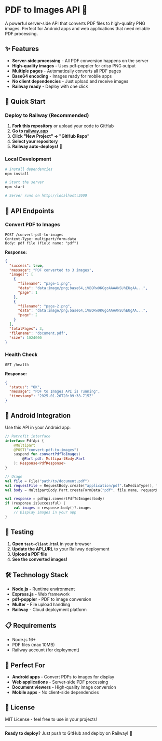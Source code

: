 # PDF to Images API 🚀

A powerful server-side API that converts PDF files to high-quality PNG images. Perfect for Android apps and web applications that need reliable PDF processing.

## ✨ Features

- **Server-side processing** - All PDF conversion happens on the server
- **High-quality images** - Uses pdf-poppler for crisp PNG output
- **Multiple pages** - Automatically converts all PDF pages
- **Base64 encoding** - Images ready for mobile apps
- **No client dependencies** - Just upload and receive images
- **Railway ready** - Deploy with one click

## 🚀 Quick Start

### Deploy to Railway (Recommended)

1. **Fork this repository** or upload your code to GitHub
2. **Go to [railway.app](https://railway.app)**
3. **Click "New Project" → "GitHub Repo"**
4. **Select your repository**
5. **Railway auto-deploys!** 🎉

### Local Development

```bash
# Install dependencies
npm install

# Start the server
npm start

# Server runs on http://localhost:3000
```

## 📡 API Endpoints

### Convert PDF to Images
```
POST /convert-pdf-to-images
Content-Type: multipart/form-data
Body: pdf file (field name: "pdf")
```

**Response:**
```json
{
  "success": true,
  "message": "PDF converted to 3 images",
  "images": [
    {
      "filename": "page-1.png",
      "data": "data:image/png;base64,iVBORw0KGgoAAAANSUhEUgAA...",
      "page": 1
    },
    {
      "filename": "page-2.png", 
      "data": "data:image/png;base64,iVBORw0KGgoAAAANSUhEUgAA...",
      "page": 2
    }
  ],
  "totalPages": 3,
  "filename": "document.pdf",
  "size": 1024000
}
```

### Health Check
```
GET /health
```

**Response:**
```json
{
  "status": "OK",
  "message": "PDF to Images API is running",
  "timestamp": "2025-01-26T20:09:38.715Z"
}
```

## 📱 Android Integration

Use this API in your Android app:

```kotlin
// Retrofit interface
interface PdfApi {
    @Multipart
    @POST("convert-pdf-to-images")
    suspend fun convertPdfToImages(
        @Part pdf: MultipartBody.Part
    ): Response<PdfResponse>
}

// Usage
val file = File("path/to/document.pdf")
val requestFile = RequestBody.create("application/pdf".toMediaType(), file)
val body = MultipartBody.Part.createFormData("pdf", file.name, requestFile)

val response = pdfApi.convertPdfToImages(body)
if (response.isSuccessful) {
    val images = response.body()?.images
    // Display images in your app
}
```

## 🧪 Testing

1. **Open `test-client.html`** in your browser
2. **Update the API_URL** to your Railway deployment
3. **Upload a PDF file**
4. **See the converted images!**

## 🛠️ Technology Stack

- **Node.js** - Runtime environment
- **Express.js** - Web framework
- **pdf-poppler** - PDF to image conversion
- **Multer** - File upload handling
- **Railway** - Cloud deployment platform

## 📋 Requirements

- Node.js 16+
- PDF files (max 10MB)
- Railway account (for deployment)

## 🎯 Perfect For

- **Android apps** - Convert PDFs to images for display
- **Web applications** - Server-side PDF processing
- **Document viewers** - High-quality image conversion
- **Mobile apps** - No client-side dependencies

## 📄 License

MIT License - feel free to use in your projects!

---

**Ready to deploy?** Just push to GitHub and deploy on Railway! 🚀